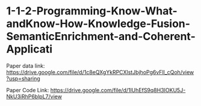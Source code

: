 # 1-1-2-Programming-Know-What-andKnow-How-Knowledge-Fusion-SemanticEnrichment-and-Coherent-Applicati
Paper data link:
https://drive.google.com/file/d/1c8eQXgYkRPCXlstJbjhoPg6vFll_cQoh/view?usp=sharing

Paper Code Link:
https://drive.google.com/file/d/1lUhEfS9q8H3IOKU5J-NkU3iRhP6blpL7/view
